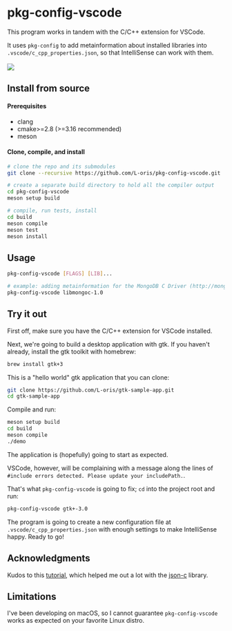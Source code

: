 # pkg-config-vscode

This program works in tandem with the C/C++ extension for VSCode.

It uses `pkg-config` to add metainformation about installed libraries into `.vscode/c_cpp_properties.json`, so that IntelliSense can work with them.
<br/>
<br/>
![](./screen-record.gif)

## Install from source

#### Prerequisites

- clang
- cmake>=2.8 (>=3.16 recommended)
- meson

#### Clone, compile, and install

```sh
# clone the repo and its submodules
git clone --recursive https://github.com/L-oris/pkg-config-vscode.git

# create a separate build directory to hold all the compiler output
cd pkg-config-vscode
meson setup build

# compile, run tests, install
cd build
meson compile
meson test
meson install
```

## Usage

```sh
pkg-config-vscode [FLAGS] [LIB]...

# example: adding metainformation for the MongoDB C Driver (http://mongoc.org/)
pkg-config-vscode libmongoc-1.0
```

## Try it out

First off, make sure you have the C/C++ extension for VSCode installed.

Next, we're going to build a desktop application with gtk.
If you haven't already, install the gtk toolkit with homebrew:

```sh
brew install gtk+3
```

This is a "hello world" gtk application that you can clone:

```sh
git clone https://github.com/L-oris/gtk-sample-app.git
cd gtk-sample-app
```

Compile and run:

```sh
meson setup build
cd build
meson compile
./demo
```

The application is (hopefully) going to start as expected.

VSCode, however, will be complaining with a message along the lines of `#include errors detected. Please update your includePath.`.

That's what `pkg-config-vscode` is going to fix; `cd` into the project root and run:

```sh
pkg-config-vscode gtk+-3.0
```

The program is going to create a new configuration file at `.vscode/c_cpp_properties.json` with enough settings to make IntelliSense happy. Ready to go!

## Acknowledgments

Kudos to this [tutorial](https://github.com/rbtylee/tutorial-jsonc), which helped me out a lot with the [json-c](https://github.com/json-c/json-c) library.

## Limitations

I've been developing on macOS, so I cannot guarantee `pkg-config-vscode` works as expected on your favorite Linux distro.
